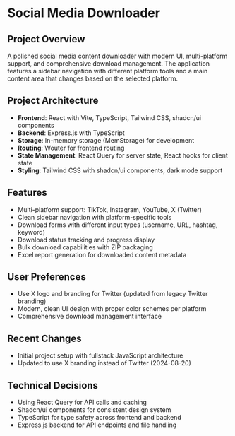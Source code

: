 # Social Media Downloader

## Project Overview
A polished social media content downloader with modern UI, multi-platform support, and comprehensive download management. The application features a sidebar navigation with different platform tools and a main content area that changes based on the selected platform.

## Project Architecture
- **Frontend**: React with Vite, TypeScript, Tailwind CSS, shadcn/ui components
- **Backend**: Express.js with TypeScript
- **Storage**: In-memory storage (MemStorage) for development
- **Routing**: Wouter for frontend routing
- **State Management**: React Query for server state, React hooks for client state
- **Styling**: Tailwind CSS with shadcn/ui components, dark mode support

## Features
- Multi-platform support: TikTok, Instagram, YouTube, X (Twitter)
- Clean sidebar navigation with platform-specific tools
- Download forms with different input types (username, URL, hashtag, keyword)
- Download status tracking and progress display
- Bulk download capabilities with ZIP packaging
- Excel report generation for downloaded content metadata

## User Preferences
- Use X logo and branding for Twitter (updated from legacy Twitter branding)
- Modern, clean UI design with proper color schemes per platform
- Comprehensive download management interface

## Recent Changes
- Initial project setup with fullstack JavaScript architecture
- Updated to use X branding instead of Twitter (2024-08-20)

## Technical Decisions
- Using React Query for API calls and caching
- Shadcn/ui components for consistent design system
- TypeScript for type safety across frontend and backend
- Express.js backend for API endpoints and file handling